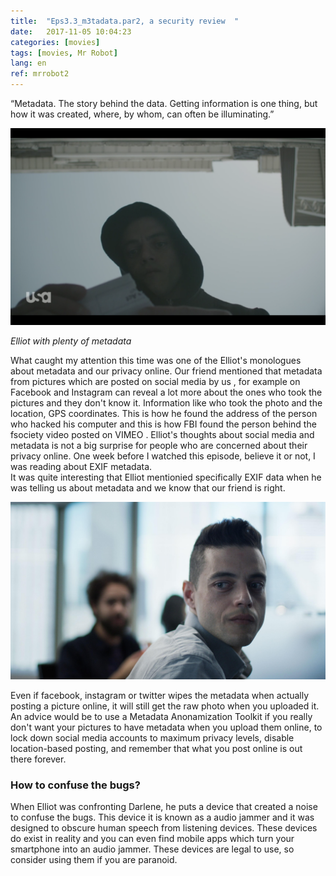 ```yaml
---
title:  "Eps3.3_m3tadata.par2, a security review  "
date:   2017-11-05 10:04:23
categories: [movies]
tags: [movies, Mr Robot]
lang: en
ref: mrrobot2
---
```

“Metadata. The story behind the data. Getting information is one thing, but how it was created, where, by whom, can often be illuminating.”

![Elliot](/images/metadata2.jpg "Elliot")

*Elliot with plenty of metadata* 


What caught my attention this time was one of the Elliot's monologues about metadata and our privacy online.
Our friend mentioned that metadata from pictures which are  posted on social media by us , for example on  Facebook and Instagram can reveal a lot  more about the ones who took the pictures and they don't know it. Information like who took the photo and the location, GPS coordinates. This is how he found the  address of the person who hacked his computer and this is how FBI found the person behind the fsociety video posted on VIMEO . Elliot's thoughts about social media and metadata is not a big surprise for people who are concerned about their privacy online. 
One week before I watched this episode, believe it or not, I was reading about EXIF metadata.  
It was quite interesting that Elliot mentionied specifically EXIF data when he was telling us  about metadata and we know that our friend is right. 

![Elliot](/images/metadata.jpg "Elliot")

Even if facebook, instagram or twitter wipes the metadata when actually posting a picture online, it will still get the raw photo when you uploaded it. An advice would be to use  a Metadata Anonamization Toolkit if you really don't want your pictures  to have metadata when you upload them online,  to lock down social media accounts to maximum privacy levels, disable location-based posting, and remember that what you post online is out there forever. 

### __How to confuse the bugs?__
 
When  Elliot was confronting Darlene, he  puts a device that created a  noise to confuse the bugs. This device it is known as a audio jammer and it was designed to obscure human speech from listening devices. These devices do exist in reality and you  can even find  mobile apps  which turn your smartphone into an audio jammer. These devices are legal to use, so consider using them if you are paranoid. 